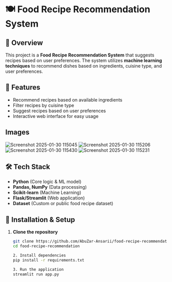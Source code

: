 # 🍽️ Food Recipe Recommendation System

## 📌 Overview
This project is a **Food Recipe Recommendation System** that suggests recipes based on user preferences. The system utilizes **machine learning techniques** to recommend dishes based on ingredients, cuisine type, and user preferences.

## 🚀 Features
- Recommend recipes based on available ingredients  
- Filter recipes by cuisine type  
- Suggest recipes based on user preferences  
- Interactive web interface for easy usage

## Images
![Screenshot 2025-01-30 115045](https://github.com/user-attachments/assets/7f248bb1-95ed-4e4b-8213-191cbc6b6196)
![Screenshot 2025-01-30 115206](https://github.com/user-attachments/assets/a438fcc4-b997-4dd2-bc6b-ce544bce5aae)
![Screenshot 2025-01-30 115430](https://github.com/user-attachments/assets/9c09c9a8-d077-4909-937a-aba154f4d101)
![Screenshot 2025-01-30 115231](https://github.com/user-attachments/assets/2e12e77e-8651-4093-963d-3934be06487a)

## 🛠️ Tech Stack
- **Python** (Core logic & ML model)  
- **Pandas, NumPy** (Data processing)  
- **Scikit-learn** (Machine Learning)  
- **Flask/Streamlit** (Web application)  
- **Dataset** (Custom or public food recipe dataset)  


## 📌 Installation & Setup
1. **Clone the repository**
   ```sh
   git clone https://github.com/AbuZar-Ansarii/food-recipe-recommendation.git
   cd food-recipe-recommendation

   2. Install dependencies
   pip install -r requirements.txt

   3. Run the application
   streamlit run app.py
